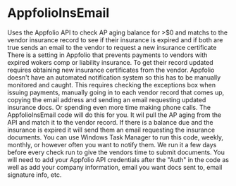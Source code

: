 # AppfolioInsEmail
Uses the Appfolio API to check AP aging balance for >$0 and matchs to the vendor insurance record to see if their insurance is expired and if both are true sends an email to the vendor to request a new insurance certificate
There is a setting in Appfolio that prevents payments to vendors with expired wokers comp or liability insurance. To get their record updated requires obtaining new insurance certificates from the vendor. Appfolio doesn't have an automated notification system so this has to be manually monitored and caught. This requires checking the exceptions box when issuing payments, manually going in to each vendor record that comes up, copying the email address and sending an email requesting updated insurance docs. Or spending even more time making phone calls.
The AppfolioInsEmail code will do this for you. It wil pull the AP aging from the API and match it to the vendor record. If there is a balance due and the insurance is expired it will send them an email requesting the insurance documents. 
You can use Windows Task Manager to run this code, weekly, monthly, or however often you want to notify them. We run it a few days before every check run to give the vendors time to submit documents.
You will need to add your Appfolio API credentials after the "Auth" in the code as well as add your company information, email you want docs sent to, email signature info, etc.

